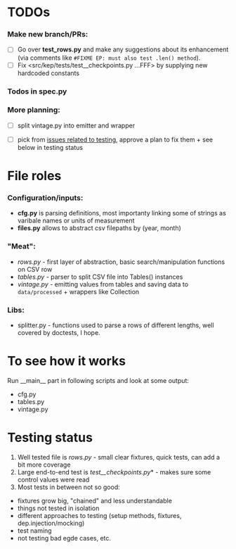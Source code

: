 TODOs
=====
### Make new branch/PRs: 
- [ ] Go over **test_rows.py** and make any suggestions about its enhancement (via comments like ```#FIXME EP: must also test .len() method```).
- [ ] Fix <src/kep/tests/test\_\_checkpoints.py ...FFF> by supplying new hardcoded constants

###  Todos in spec.py

###  More planning:
- [ ] split vintage.py into emitter and wrapper
- [ ] pick from [issues related to testing](https://github.com/epogrebnyak/mini-kep/issues?q=is%3Aissue+is%3Aopen+label%3Atesting), approve a plan to fix them +  see below in testing status


File roles
==========

### Configuration/inputs:
  - **cfg.py** is parsing definitions, most importanty linking some of strings as varibale names or units of measurement   	
  - **files.py**  allows to abstract csv filepaths by (year, month) 
 
### "Meat":
  - *rows.py* - first layer of abstraction, basic search/manipulation functions on CSV row
  - *tables.py* - parser to split CSV file into Tables() instances 
  - *vintage.py* - emitting values from tables and saving data to ```data/processed``` + wrappers like Collection
  
### Libs: 
  - splitter.py - functions used to parse a rows of different lengths, well covered by doctests, I hope. 		

To see how it works 
===================
Run \_\_main\_\_ part in following scripts and look at some output:
- cfg.py
- tables.py
- vintage.py

Testing status
==============
1. Well tested file is *rows.py* - small clear fixtures, quick tests, can add a bit more coverage
2. Large end-to-end test is *test__checkpoints.py** - makes sure some control values were read
3. Most tests in between not so good:
 - fixtures grow big, "chained" and less understandable
 - things not tested in isolation 
 - different approaches to testing (setup methods, fixtures, dep.injection/mocking)
 - test naming
 - not testing bad egde cases, etc.
 

 
 
